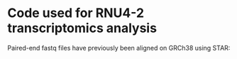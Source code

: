 # Code used for RNU4-2 transcriptomics analysis
Paired-end fastq files have previously been aligned on GRCh38 using STAR:
